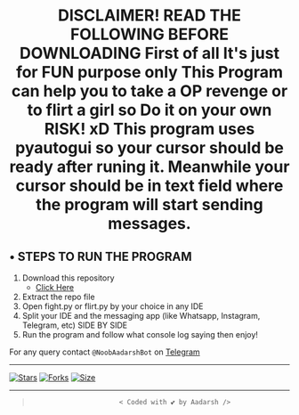 <h1 align="center">
  <b>
         DISCLAIMER!  READ THE FOLLOWING BEFORE DOWNLOADING</b>
     First of all It's just for FUN purpose only
     This Program can help you to take a OP revenge or to flirt a girl so Do it on your own RISK! xD
    This program uses pyautogui so your cursor should be ready after runing it.
    Meanwhile your cursor should be in text field where the program will start sending messages.
</h1>

## • STEPS TO RUN THE PROGRAM

1.  Download this repository 
      - [Click Here](https://github.com/adarshUC/Flirt-or-Fight/archive/refs/heads/main.zip)
2. Extract the repo file
3. Open fight.py or flirt.py by your choice in any IDE
4. Split your IDE and the messaging app (like Whatsapp, Instagram, Telegram, etc) SIDE BY SIDE
5. Run the program and follow what console log saying then enjoy!

For any query contact `@NoobAadarshBot` on [Telegram](tx.me/noobaadarshbot)

---
[![Stars](https://img.shields.io/github/stars/adarshuc/Flirt-or-Fight?style=flat-square&color=yellow)](https://github.com/adarshuc/flirt-or-fight/stargazers)
[![Forks](https://img.shields.io/github/forks/adarshuc/Flirt-or-Fight?style=flat-square&color=orange)](https://github.com/adarshuc/Flirt-or-Fight/fork)
[![Size](https://img.shields.io/github/repo-size/adarshuc/Flirt-or-Fight?style=flat-square&color=green)](https://github.com/adarshuc/Flirt-or-Fight/)

---

>                           < Coded with 💕 by Aadarsh />